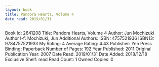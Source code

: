 ```yaml
---
layout: book
title: Pandora Hearts, Volume 4
date_read: 2019/01/31
---
```


Book Id: 2641208
Title: Pandora Hearts, Volume 4
Author: Jun Mochizuki
Author l-f: Mochizuki, Jun
Additional Authors: 
ISBN: 4757521936
ISBN13: 9784757521933
My Rating: 4
Average Rating: 4.43
Publisher: Yen Press
Binding: Paperback
Number of Pages: 192
Year Published: 2011
Original Publication Year: 2007
Date Read: 2019/01/31
Date Added: 2018/12/18
Exclusive Shelf: read
Read Count: 1
Owned Copies: 0

